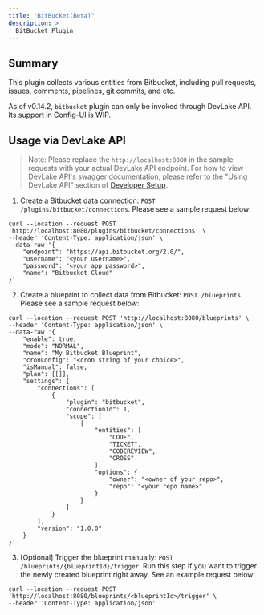 ```yaml
---
title: "BitBucket(Beta)"
description: >
  BitBucket Plugin
---
```




## Summary

This plugin collects various entities from Bitbucket, including pull requests, issues, comments, pipelines, git commits, and etc.

As of v0.14.2, `bitbucket` plugin can only be invoked through DevLake API. Its support in Config-UI is WIP.


## Usage via DevLake API

> Note: Please replace the `http://localhost:8080` in the sample requests with your actual DevLake API endpoint. For how to view DevLake API's swagger documentation, please refer to the "Using DevLake API" section of [Developer Setup](../DeveloperManuals/DeveloperSetup.md).


1. Create a Bitbucket data connection: `POST /plugins/bitbucket/connections`. Please see a sample request below:

```
curl --location --request POST 'http://localhost:8080/plugins/bitbucket/connections' \
--header 'Content-Type: application/json' \
--data-raw '{
    "endpoint": "https://api.bitbucket.org/2.0/",
    "username": "<your username>",
    "password": "<your app password>",
    "name": "Bitbucket Cloud"
}'
```

2. Create a blueprint to collect data from Bitbucket: `POST /blueprints`. Please see a sample request below:

```
curl --location --request POST 'http://localhost:8080/blueprints' \
--header 'Content-Type: application/json' \
--data-raw '{
    "enable": true,
    "mode": "NORMAL",
    "name": "My Bitbucket Blueprint",
    "cronConfig": "<cron string of your choice>",
    "isManual": false,
    "plan": [[]],
    "settings": {
        "connections": [
            {
                "plugin": "bitbucket",
                "connectionId": 1,
                "scope": [
                    {
                        "entities": [
                            "CODE",
                            "TICKET",
                            "CODEREVIEW",
                            "CROSS"
                        ],
                        "options": {
                            "owner": "<owner of your repo>",
                            "repo": "<your repo name>"
                        }
                    }
                ]
            }
        ],
        "version": "1.0.0"
    }
}'
```

3. [Optional] Trigger the blueprint manually: `POST /blueprints/{blueprintId}/trigger`. Run this step if you want to trigger the newly created blueprint right away. See an example request below:

```
curl --location --request POST 'http://localhost:8080/blueprints/<blueprintId>/trigger' \
--header 'Content-Type: application/json'
```
